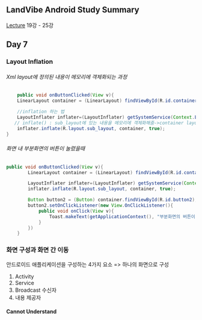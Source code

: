 ## LandVibe Android Study Summary
[Lecture](https://www.inflearn.com/course/do-it-%EC%95%88%EB%93%9C%EB%A1%9C%EC%9D%B4%EB%93%9C-%EC%95%B1-%ED%94%84%EB%A1%9C%EA%B7%B8%EB%9E%98%EB%B0%8D-%EC%95%88%EB%93%9C%EB%A1%9C%EC%9D%B4%EB%93%9C-%EA%B0%95%EC%A2%8C-2/) 19강 - 25강
## Day 7

### Layout Inflation
###### Xml layout에 정의된 내용이 메모리에 객체화되는 과정
~~~java
	public void onButtonClicked(View v){
    LinearLayout container = (LinearLayout) findViewById(R.id.container); // container라고 하는 id 찾기

    //inflation 하는 법
    LayoutInflater inflater=(LayoutInflater) getSystemService(Context.LAYOUT_INFLATER_SERVICE);
   // inflate() : sub_layout에 있는 내용을 메모리에 객체화해줌->container layout에다 붙이기
    inflater.inflate(R.layout.sub_layout, container, true);
}
~~~

###### 화면 내 부분화면의 버튼이 눌렸을때
~~~java
public void onButtonClicked(View v){
        LinearLayout container = (LinearLayout) findViewById(R.id.container); // container라고 하는 id 찾기

        LayoutInflater inflater=(LayoutInflater) getSystemService(Context.LAYOUT_INFLATER_SERVICE);
        inflater.inflate(R.layout.sub_layout, container, true);

        Button button2 = (Button) container.findViewById(R.id.button2);
        button2.setOnClickListener(new View.OnClickListener(){
            public void onClick(View v){
                Toast.makeText(getApplicationContext(), "부분화면의 버튼이 눌렸습니다.", Toast.LENGTH_LONG).show();
            }
        })
    }
~~~

### 화면 구성과 화면 간 이동
안드로이드 애플리케이션을 구성하는 4가지 요소 => 하나의 화면으로 구성
1. Activity
2. Service
3. Broadcast 수신자
4. 내용 제공자

#### Cannot Understand
